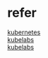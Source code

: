 



# refer
[kubernetes](https://github.com/kubernetes/kubernetes)      
[kubelabs](https://github.com/collabnix/kubelabs)     
[kubelabs](https://collabnix.github.io/kubelabs/)   
